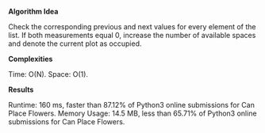 **Algorithm Idea**

Check the corresponding previous and next values for every
element of the list. If both measurements equal 0, increase 
the number of available spaces and denote the current plot as 
occupied.

**Complexities**

Time: O(N).
Space: O(1).

**Results**

Runtime: 160 ms, faster than 87.12% of Python3 online submissions for Can Place Flowers.
Memory Usage: 14.5 MB, less than 65.71% of Python3 online submissions for Can Place Flowers.
